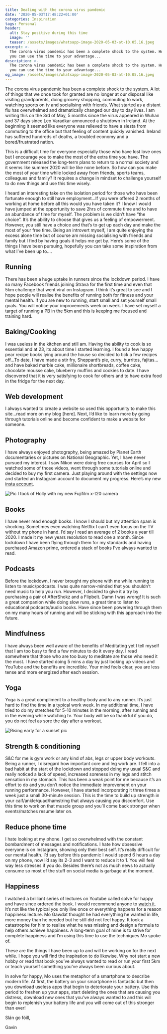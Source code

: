 ```yaml
---
title: Dealing with the corona virus pandemic
date: '2020-05-03T17:48:22+01:00'
categories: Inspiration
tags: Personal
header:
  alt: Stay positive during this time
  image: ''
  teaser: /assets/images/whatsapp-image-2020-05-03-at-10.05.16.jpeg
excerpt: >-
  The corona virus pandemic has been a complete shock to the system. However,
  you can use the time to your advantage...
description: >-
  The corona virus pandemic has been a complete shock to the system. However,
  you can use the time to your advantage...
og_image: /assets/images/whatsapp-image-2020-05-03-at-10.05.16.jpeg
---
```

The corona virus pandemic has been a complete shock to the system. A lot of things that we once took for granted are no longer at our disposal like visiting grandparents, doing grocery shopping, commuting to work, watching sports on tv and socialising with friends. What started as a distant flu has overwhelmed and dramatically changed our day to day lives. I am writing this on the 3rd of May, 5 months since the virus appeared in Wuhan and 37 days since Leo Varadkar announced a shutdown in Ireland. At the beginning it seemed like everyone was relieved to have a siesta from commuting to the office but that feeling of content quickly vanished. Ireland has suffered hundreds of deaths, a troubled economy and a bored/frustrated nation. 

This is a difficult time for everyone especially those who have lost love ones but I encourage you to make the most of the extra time you have. The government released the long-term plans to return to a normal society and it seems like summer 2020 will be like none before. So how can you make the most of your time while locked away from friends, sports teams, colleagues and family? It requires a change in mindset to challenge yourself to do new things and use this time wisely.

I heard an interesting take on the isolation period for those who have been fortunate enough to still have employment…If you were offered 2 months of working at home before all this would you have taken it? I know I would have jumped at the opportunity to save 2hrs of commute time and to have an abundance of time for myself. The problem is we didn’t have “the choice”. It’s the ability to choose that gives us a feeling of empowerment. However, you still have a choice and that’s to get up each day and make the most of your free time. Being an introvert myself, I am quite enjoying the excess alone time but of course am missing socialising with friends and family but I find by having goals it helps me get by. Here’s some of the things I have been pursuing, hopefully you can take some inspiration from what I’ve been up to….

## Running

There has been a huge uptake in runners since the lockdown period. I have so many Facebook friends joining Strava for the first time and even that 5km challenge that went viral on Instagram. I think it’s great to see and I hope people will realise the benefits of running both for fitness and your mental health. If you are new to running, start small and set yourself small goals. You will notice your improvements week on week. I have set myself a target of running a PB in the 5km and this is keeping me focused and training hard. 

## Baking/Cooking

I was useless in the kitchen and still am. Having the ability to cook is so essential and at 23, its about time I started learning. I found a few happy pear recipe books lying around the house so decided to tick a few recipes off…To date, I have made a stir fry, Sheppard’s pie, curry, burritos, fajitas…and have baked marble cake, millionaire shortbreads, coffee cake, chocolate mousse cake, blueberry muffins and cookies to date. I have discovered that it is very satisfying to cook for others and to have extra food in the fridge for the next day. 

## Web development

I always wanted to create a website so used this opportunity to make this site...read more on my blog \[here]. Next, I’d like to learn more by going through tutorials online and become confident to make a website for someone. 

## Photography

I have always enjoyed photography, being amazed by Planet Earth documentaries or pictures on National Geographic. Yet, I have never pursued my interest. I saw Nikon were doing free courses for April so I watched some of those videos, went through some tutorials online and decided to buy my first camera. Just playing around with the settings now and started an Instagram account to document my progress. Here’s my new [insta account](https://www.instagram.com/gavin.eccles.photography/?hl=en).

![Pic I took of Holly with my new Fujifilm x-t20 camera](/assets/images/whatsapp-image-2020-04-29-at-21.47.15-1-.jpeg)

## Books

I have never read enough books. I know I should but my attention spam is shocking. Sometimes even watching Netflix I can’t even focus on the TV without my phone in hand. I’d say I read an average of 2 books a year till 2020. I made it my new years resolution to read one a month. Since lockdown I have been flying through them for my standards and having purchased Amazon prime, ordered a stack of books I’ve always wanted to read. 

## Podcasts

Before the lockdown, I never brought my phone with me while running to listen to music/podcasts. I was quite narrow-minded that you shouldn’t need music to help you run. However, I decided to give it a try by purchasing a pair of AfterShokz and a Flipbelt. Damn I was wrong! It is such a great companion while doing slow runs, a great time to listen to educational podcasts/audio books. Have since been powering through them on my many hours of running and will be sticking with this approach into the future.

## Mindfulness

I have always been well aware of the benefits of Meditating yet I tell myself that I am too busy to find a few minutes to do it every day. I read somewhere that those who are too busy to meditate are those who need it the most. I have started doing 5 mins a day by just looking up videos and YouTube and the benefits are incredible. Your mind feels clear, you are less tense and more energized after each session.  

## Yoga

Yoga is a great compliment to a healthy body and to any runner. It’s just hard to find the time in a typical work week. In my additional time, I have tried to do my stretches for 5-10 minutes in the morning, after running and in the evening while watching tv. Your body will be so thankful if you do, you do not feel as sore the day after a workout.

![Rising early for a sunset pic](/assets/images/whatsapp-image-2020-04-20-at-10.34.33.jpeg)

## Strength & conditioning

S&C for me is gym work or any kind of abs, legs or upper body workouts. Being a runner, I disregard how important core and leg work are. I fell into a bad habit at the start of the lockdown and stopped doing my usual S&C and really noticed a lack of speed, increased soreness in my legs and stitch sensation in my stomach. This has been a weak point for me because it’s an effort to do and you don’t notice the immediate improvement on your running performance. However, I have started incorporating it three times a week just a small 30-minute session. This is the time to build up strength in your calf/ankle/quad/hamstring that always causing you discomfort. Use this time to work on that muscle group and you’ll come back stronger when events/matches resume later on.

## Reduce phone time

I hate looking at my phone. I get so overwhelmed with the constant bombardment of messages and notifications. I hate how obsessive everyone is on Instagram, showing only their best self. It’s really difficult for our mental health. I’d say before this pandemic I would spend 6 hours a day on my phone, now I’d say its 2-3 and I want to reduce it to 1. You will feel way less stresses if you do. Besides there’s not as much news to actually consume so most of the stuff on social media is garbage at the moment. 

## Happiness

I watched a brilliant series of lectures on Youtube called solve for happy and have since ordered the book. I would recommend anyone to [watch it](https://www.youtube.com/watch?v=Tc24RCmvlTU). It’s not like the typical you only live once or everything happens for a reason happiness lecture. Mo Gawdat thought he had everything he wanted in life, more money than he needed but he still did not feel happy. It took a catastrophe for him to realise what he was missing and design a formula to help others achieve happiness. A long-term goal of mine is to strive for complete happiness and I’m using this time to use the techniques Mo spoke of.  

These are the things I have been up to and will be working on for the next while. I hope you will find the inspiration to do likewise. Why not start a new hobby or read that book you’ve always wanted to read or run your first 5km or teach yourself something you’ve always been curious about.  

In solve for happy, Mo uses the metaphor of a smartphone to describe modern life. At first, the battery on your smartphone is fantastic but then you download useless apps that begin to deteriorate your battery. Use this period to freshen up your apps, start deleting the ones that are causing you distress, download new ones that you’ve always wanted to and this will begin to replenish your battery life and you will come out of this stronger than ever!

Slán go fóill,

Gavin
